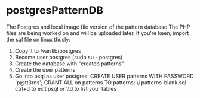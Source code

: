 # postgresPatternDB
The Postgres and local image file version of the pattern database
The PHP files are being worked on and will be uploaded later. 
If you're keen, import the sql file on linux thusly:
1. Copy it to /var/lib/postgres
2. Become user postgres (sudo su - postgres)
3. Create the database with "createb patterns"
4. Create the user patterns
5. Go into psql as user postgres:
   CREATE USER patterns WITH PASSWORD 'p@tt3rns';
   GRANT ALL on patterns TO patterns;
   \i patterns-blank.sql
ctrl+d to exit psql or \td to list your tables
 
